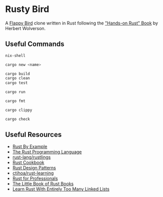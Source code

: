 # Rusty Bird

A [Flappy Bird](https://en.wikipedia.org/wiki/Flappy_Bird) clone written in Rust following the ["Hands-on Rust" Book](https://pragprog.com/titles/hwrust/hands-on-rust) by Herbert Wolverson.

## Useful Commands

```sh
nix-shell

cargo new <name>

cargo build
cargo clean
cargo test

cargo run

cargo fmt

cargo clippy

cargo check
```

## Useful Resources

- [Rust By Example](https://doc.rust-lang.org/rust-by-example)
- [The Rust Programming Language](https://doc.rust-lang.org/book)
- [rust-lang/rustlings](https://github.com/rust-lang/rustlings)
- [Rust Cookbook](https://rust-lang-nursery.github.io/rust-cookbook)
- [Rust Design Patterns](https://rust-unofficial.github.io/patterns)
- [ctjhoa/rust-learning](https://github.com/ctjhoa/rust-learning)
- [Rust for Professionals](https://overexact.com/rust-for-professionals)
- [The Little Book of Rust Books](https://lborb.github.io/book)
- [Learn Rust With Entirely Too Many Linked Lists](https://rust-unofficial.github.io/too-many-lists)
